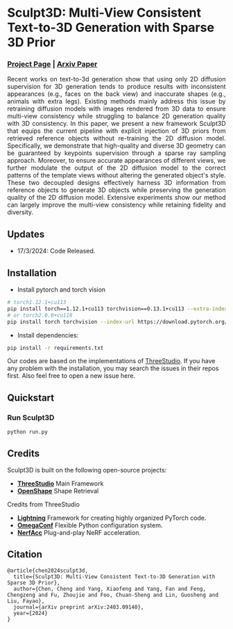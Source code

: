 # Sculpt3D: Multi-View Consistent Text-to-3D Generation with Sparse 3D Prior
### [Project Page](https://stellarcheng.github.io/Sculpt3D/) | [Arxiv Paper](https://arxiv.org/abs/2403.09140)



<p style='text-align: justify;'> 
Recent works on text-to-3d generation show that using only 2D diffusion supervision for 3D generation tends to produce results with inconsistent appearances (e.g., faces on the back view) and inaccurate shapes (e.g., animals with extra legs). Existing methods mainly address this issue by retraining diffusion models with images rendered from 3D data to ensure multi-view consistency while struggling to balance 2D generation quality with 3D consistency. In this paper, we present a new framework Sculpt3D that equips the current pipeline with explicit injection of 3D priors from retrieved reference objects without re-training the 2D diffusion model. Specifically, we demonstrate that high-quality and diverse 3D geometry can be guaranteed by keypoints supervision through a sparse ray sampling approach. Moreover, to ensure accurate appearances of different views, we further modulate the output of the 2D diffusion model to the correct patterns of the template views without altering the generated object's style. These two decoupled designs effectively harness 3D information from reference objects to generate 3D objects while preserving the generation quality of the 2D diffusion model. Extensive experiments show our method can largely improve the multi-view consistency while retaining fidelity and diversity.
</p>

## Updates
- 17/3/2024: Code Released.




## Installation

- Install pytorch and torch vision
```sh
# torch1.12.1+cu113
pip install torch==1.12.1+cu113 torchvision==0.13.1+cu113 --extra-index-url https://download.pytorch.org/whl/cu113
# or torch2.0.0+cu118
pip install torch torchvision --index-url https://download.pytorch.org/whl/cu118
```

- Install dependencies:
```sh
pip install -r requirements.txt
```

Our codes are based on the implementations of [ThreeStudio](https://github.com/threestudio-project/threestudio).
If you have any problem with the installation, you may search the issues in their repos first.
Also feel free to open a new issue here.

## Quickstart


### Run Sculpt3D
```
python run.py 
```

## Credits

Sculpt3D is built on the following open-source projects:
- **[ThreeStudio](https://github.com/threestudio-project/threestudio)** Main Framework
- **[OpenShape](https://github.com/Colin97/OpenShape_code)** Shape Retrieval

Credits from ThreeStudio
- **[Lightning](https://github.com/Lightning-AI/lightning)** Framework for creating highly organized PyTorch code.
- **[OmegaConf](https://github.com/omry/omegaconf)** Flexible Python configuration system.
- **[NerfAcc](https://github.com/KAIR-BAIR/nerfacc)** Plug-and-play NeRF acceleration.

## Citation
```
@article{chen2024sculpt3d,
  title={Sculpt3D: Multi-View Consistent Text-to-3D Generation with Sparse 3D Prior},
  author={Chen, Cheng and Yang, Xiaofeng and Yang, Fan and Feng, Chengzeng and Fu, Zhoujie and Foo, Chuan-Sheng and Lin, Guosheng and Liu, Fayao},
  journal={arXiv preprint arXiv:2403.09140},
  year={2024}
}
```